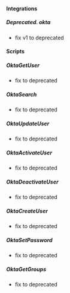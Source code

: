 
#### Integrations
##### Deprecated. okta
- fix v1 to deprecated

#### Scripts
##### OktaGetUser
- fix to deprecated
##### OktaSearch
- fix to deprecated
##### OktaUpdateUser
- fix to deprecated
##### OktaActivateUser
- fix to deprecated
##### OktaDeactivateUser
- fix to deprecated
##### OktaCreateUser
- fix to deprecated
##### OktaSetPassword
- fix to deprecated
##### OktaGetGroups
- fix to deprecated
